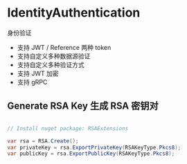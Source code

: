 # IdentityAuthentication
身份验证

- 支持 JWT / Reference 两种 token
- 支持自定义多种数据源验证
- 支持自定义多种验证方式
- 支持 JWT 加密
- 支持 gRPC


## Generate RSA Key 生成 RSA 密钥对

``` C#

// Install nuget package: RSAExtensions

var rsa = RSA.Create();
var privateKey = rsa.ExportPrivateKey(RSAKeyType.Pkcs8);
var publicKey = rsa.ExportPublicKey(RSAKeyType.Pkcs8);

```